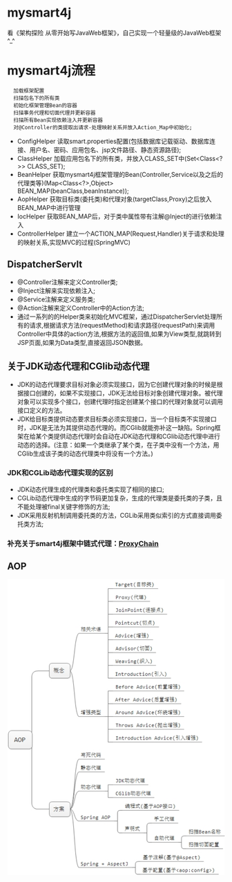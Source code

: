 # mysmart4j
看《架构探险 从零开始写JavaWeb框架》，自己实现一个轻量级的JavaWeb框架^_^
# mysmart4j流程
```
  加载框架配置
  扫描包名下的所有类
  初始化框架管理Bean的容器
  扫描事务代理和切面代理并更新容器
  扫描所有Bean实现依赖注入并更新容器
  对@Controller的类提取出请求-处理映射关系并放入Action_Map中初始化;
```
  
- ConfigHelper 读取smart.properties配置(包括数据库记载驱动、数据库连接、用户名、密码、应用包名、jsp文件路径、静态资源路径);
- ClassHelper 加载应用包名下的所有类，并放入CLASS_SET中(Set<Class<?>> CLASS_SET);
- BeanHelper 获取mysmart4j框架管理的Bean(Controller,Service以及之后的代理类等)(Map<Class<?>,Object> BEAN_MAP(beanClass,beanInstance));
- AopHelper 获取目标类(委托类)和代理对象(targetClass,Proxy)之后放入BEAN_MAP中进行管理
- IocHelper 获取BEAN_MAP后，对于类中属性带有注解@Inject的进行依赖注入
- ControllerHelper 建立一个ACTION_MAP(Request,Handler)关于请求和处理的映射关系,实现MVC的过程(SpringMVC)

## DispatcherServlt
- @Controller注解来定义Controller类;
- @Inject注解来实现依赖注入;
- @Service注解来定义服务类;
- @Action注解来定义Controller中的Action方法;
- 通过一系列的的Helper类来初始化MVC框架，通过DispatcherServlet处理所有的请求,根据请求方法(requestMethod)和请求路径(requestPath)来调用Controller中具体的action方法,根据方法的返回值,如果为View类型,就跳转到JSP页面,如果为Data类型,直接返回JSON数据。

## 关于JDK动态代理和CGlib动态代理
- JDK的动态代理要求目标对象必须实现接口，因为它创建代理对象的时候是根据接口创建的，如果不实现接口，JDK无法给目标对象创建代理对象。被代理对象可以实现多个接口，创建代理时指定创建某个接口的代理对象就可以调用接口定义的方法。
- JDK给目标类提供动态要求目标类必须实现接口，当一个目标类不实现接口时，JDK是无法为其提供动态代理的。而CGlib就能弥补这一缺陷。Spring框架在给某个类提供动态代理时会自动在JDK动态代理和CGlib动态代理中进行动态的选择。(注意：如果一个类继承了某个类，在子类中没有一个方法，用CGlib生成该子类的动态代理类中将没有一个方法。)
### JDK和CGLib动态代理实现的区别
- JDK动态代理生成的代理类和委托类实现了相同的接口;
- CGLib动态代理中生成的字节码更加复杂，生成的代理类是委托类的子类，且不能处理被final关键字修饰的方法;
- JDK采用反射机制调用委托类的方法，CGLib采用类似索引的方式直接调用委托类方法;
### 补充关于smart4j框架中链式代理：[ProxyChain](http://blog.csdn.net/maikelsong/article/details/50267495)

## AOP
![img text](https://raw.githubusercontent.com/WarframePrimer/mysmart4j/master/img/AOP.jpg)




  
